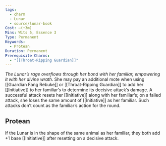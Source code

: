 ```yaml
---
tags:
  - charm
  - Lunar
  - source/lunar-book
Cost: —(+3m)
Mins: Wits 5, Essence 3
Type: Permanent
Keywords:
  - Protean
Duration: Permanent
Prerequisite Charms:
  - "[[Throat-Ripping Guardian]]"
---
```

*The Lunar’s rage overflows through her bond with her familiar, empowering it with her divine wrath.*
She may pay an additional mote when using [[Guardian Fang Rebuke]] or [[Throat-Ripping Guardian]] to add her [[Initiative]] to her familiar’s to determine its decisive attack’s damage. A successful attack resets her [[Initiative]] along with her familiar’s; on a failed attack, she loses the same amount of [[Initiative]] as her familiar. Such attacks don’t count as the familiar’s action for the round. 
## Protean 

If the Lunar is in the shape of the same animal as her familiar, they both add +1 base [[Initiative]] after resetting on a decisive attack.